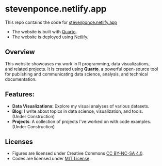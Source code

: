 

# stevenponce.netlify.app 

This repo contains the code for [stevenponce.netlify.app](https://stevenponce.netlify.app)

- The website is built with [Quarto](https://quarto.org).
- The website is deployed using [Netlify](https://www.netlify.com).


## Overview

This website showcases my work in R programming, data visualizations, and related projects. It is created using **Quarto**, a powerful open-source tool for publishing and communicating data science, analysis, and technical documentation.

## Features:
- **Data Visualizations**: Explore my visual analyses of various datasets.
- **Blog**: I write about topics in data science, visualization, and tools. (Under Construction)
- **Projects**: A collection of projects I've worked on with code examples. (Under Construction)

## Licenses

- Figures are licensed under Creative Commons [CC BY-NC-SA 4.0](https://creativecommons.org/licenses/by-nc-sa/4.0).
- Codes are licensed under [MIT License](https://github.com/poncest/personal-website/blob/main/LICENSE).
